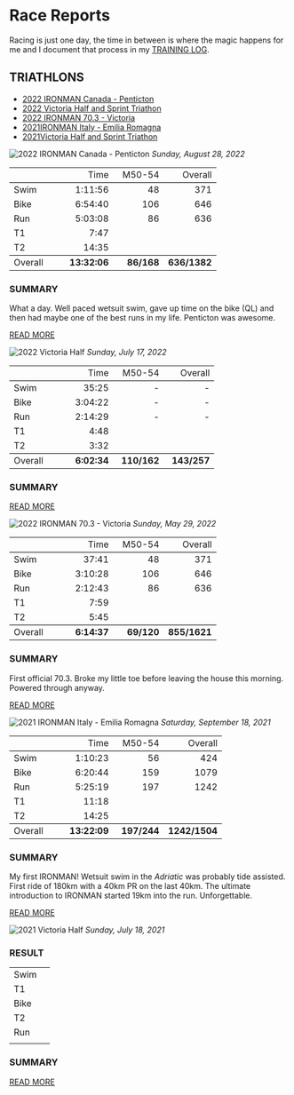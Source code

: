 # Race Reports

Racing is just one day, the time in between is where the magic happens for me and I document that process in my [TRAINING LOG](/traininglog/).

## TRIATHLONS
<ul class="alt">
 <li class="item"><a href="javascript:flkty.select(2);">2022 IRONMAN Canada - Penticton</a></li>
 <li class="item"><a href="javascript:flkty.select(3);">2022 Victoria Half and Sprint Triathon</a></li>
 <li class="item"><a href="javascript:flkty.select(4);">2022 IRONMAN 70.3 - Victoria</a></li>
 <li class="item"><a href="javascript:flkty.select(5);">2021IRONMAN Italy - Emilia Romagna</a></li>
 <li class="item"><a href="javascript:flkty.select(6);">2021Victoria Half and Sprint Triathon</a></li>
</ul>

<!---->
![2022 IRONMAN Canada - Penticton](/assets/img/2022-ironman-canada.jpeg)
_Sunday, August 28, 2022_

<table style="margin-bottom:18px;">
 <tr>
  <td style="width:80px;border-bottom:1px solid black;"></td>
  <td style="width:75px;border-bottom:1px solid black;text-align:right;">Time</td>
  <td style="width:75px;border-bottom:1px solid black;text-align:right;">M50-54</td>
  <td style="width:75px;border-bottom:1px solid black;text-align:right;">Overall</td>
 </tr>
 <tr>
  <td>Swim</td>
  <td style="text-align:right;">1:11:56</td>
  <td style="text-align:right;">48</td>
  <td style="text-align:right;">371</td>
 </tr>
 <tr>
  <td>Bike</td>
  <td style="text-align:right;">6:54:40</td>
  <td style="text-align:right;">106</td>
  <td style="text-align:right;">646</td>
 </tr>
 <tr>
  <td>Run</td>
  <td style="text-align:right;">5:03:08</td>
  <td style="text-align:right;">86</td>
  <td style="text-align:right;">636</td>
 </tr>
 <tr>
  <td>T1</td>
  <td style="text-align:right;">7:47</td>
  <td style="text-align:right;"></td>
  <td style="text-align:right;"></td>
 </tr>
 <tr>
  <td>T2</td>
  <td style="text-align:right;">14:35</td>
  <td style="text-align:right;"></td>
  <td style="text-align:right;"></td>
 </tr>
 <tr>
  <td style="border-top:1px solid black;">Overall</td>
  <td style="font-weight:bold;border-top:1px solid black;text-align:right;">13:32:06</td>
  <td style="font-weight:bold;border-top:1px solid black;text-align:right;">86/168</td>
  <td style="font-weight:bold;border-top:1px solid black;text-align:right;">636/1382</td>
 </tr>
 </table>

### SUMMARY
What a day.  Well paced wetsuit swim, gave up time on the bike (QL) and then had maybe one of the best runs in my life.  Penticton was awesome.

[READ MORE](2022-ironman-canada-penticton)

<!---->
![2022 Victoria Half ](/assets/img/2022-victoria-half.jpeg)
_Sunday, July 17, 2022_

<table style="margin-bottom:18px;">
 <tr>
  <td style="width:80px;border-bottom:1px solid black;"></td>
  <td style="width:75px;border-bottom:1px solid black;text-align:right;">Time</td>
  <td style="width:75px;border-bottom:1px solid black;text-align:right;">M50-54</td>
  <td style="width:75px;border-bottom:1px solid black;text-align:right;">Overall</td>
 </tr>
 <tr>
  <td>Swim</td>
  <td style="text-align:right;">35:25</td>
  <td style="text-align:right;">-</td>
  <td style="text-align:right;">-</td>
 </tr>
 <tr>
  <td>Bike</td>
  <td style="text-align:right;">3:04:22</td>
  <td style="text-align:right;">-</td>
  <td style="text-align:right;">-</td>
 </tr>
 <tr>
  <td>Run</td>
  <td style="text-align:right;">2:14:29</td>
  <td style="text-align:right;">-</td>
  <td style="text-align:right;">-</td>
 </tr>
 <tr>
  <td>T1</td>
  <td style="text-align:right;">4:48</td>
  <td style="text-align:right;"></td>
  <td style="text-align:right;"></td>
 </tr>
 <tr>
  <td>T2</td>
  <td style="text-align:right;">3:32</td>
  <td style="text-align:right;"></td>
  <td style="text-align:right;"></td>
 </tr>
 <tr>
  <td style="border-top:1px solid black;">Overall</td>
  <td style="font-weight:bold;border-top:1px solid black;text-align:right;">6:02:34</td>
  <td style="font-weight:bold;border-top:1px solid black;text-align:right;">110/162</td>
  <td style="font-weight:bold;border-top:1px solid black;text-align:right;">143/257</td>
 </tr>
 </table>
 
### SUMMARY

[READ MORE](2022-victoria-half)

<!---->
![2022 IRONMAN 70.3 - Victoria](/assets/img/2022-ironman703-victoria.jpeg)
_Sunday, May 29, 2022_

<table style="margin-bottom:18px;">
 <tr>
  <td style="width:80px;border-bottom:1px solid black;"></td>
  <td style="width:75px;border-bottom:1px solid black;text-align:right;">Time</td>
  <td style="width:75px;border-bottom:1px solid black;text-align:right;">M50-54</td>
  <td style="width:75px;border-bottom:1px solid black;text-align:right;">Overall</td>
 </tr>
 <tr>
  <td>Swim</td>
  <td style="text-align:right;">37:41</td>
  <td style="text-align:right;">48</td>
  <td style="text-align:right;">371</td>
 </tr>
 <tr>
  <td>Bike</td>
  <td style="text-align:right;">3:10:28</td>
  <td style="text-align:right;">106</td>
  <td style="text-align:right;">646</td>
 </tr>
 <tr>
  <td>Run</td>
  <td style="text-align:right;">2:12:43</td>
  <td style="text-align:right;">86</td>
  <td style="text-align:right;">636</td>
 </tr>
 <tr>
  <td>T1</td>
  <td style="text-align:right;">7:59</td>
  <td style="text-align:right;"></td>
  <td style="text-align:right;"></td>
 </tr>
 <tr>
  <td>T2</td>
  <td style="text-align:right;">5:45</td>
  <td style="text-align:right;"></td>
  <td style="text-align:right;"></td>
 </tr>
 <tr>
  <td style="border-top:1px solid black;">Overall</td>
  <td style="font-weight:bold;border-top:1px solid black;text-align:right;">6:14:37</td>
  <td style="font-weight:bold;border-top:1px solid black;text-align:right;">69/120</td>
  <td style="font-weight:bold;border-top:1px solid black;text-align:right;">855/1621</td>
 </tr>
 </table>

### SUMMARY
First official 70.3.  Broke my little toe before leaving the house this morning.  Powered through anyway.

[READ MORE](2022-ironman-703-victoria)

<!---->
![2021 IRONMAN Italy - Emilia Romagna](/assets/img/2021-ironman-italy.jpeg)
_Saturday, September 18, 2021_

<table style="margin-bottom:18px;">
 <tr>
  <td style="width:80px;border-bottom:1px solid black;"></td>
  <td style="width:75px;border-bottom:1px solid black;text-align:right;">Time</td>
  <td style="width:75px;border-bottom:1px solid black;text-align:right;">M50-54</td>
  <td style="width:75px;border-bottom:1px solid black;text-align:right;">Overall</td>
 </tr>
 <tr>
  <td>Swim</td>
  <td style="text-align:right;">1:10:23</td>
  <td style="text-align:right;">56</td>
  <td style="text-align:right;">424</td>
 </tr>
 <tr>
  <td>Bike</td>
  <td style="text-align:right;">6:20:44</td>
  <td style="text-align:right;">159</td>
  <td style="text-align:right;">1079</td>
 </tr>
 <tr>
  <td>Run</td>
  <td style="text-align:right;">5:25:19</td>
  <td style="text-align:right;">197</td>
  <td style="text-align:right;">1242</td>
 </tr>
 <tr>
  <td>T1</td>
  <td style="text-align:right;">11:18</td>
  <td style="text-align:right;"></td>
  <td style="text-align:right;"></td>
 </tr>
 <tr>
  <td>T2</td>
  <td style="text-align:right;">14:25</td>
  <td style="text-align:right;"></td>
  <td style="text-align:right;"></td>
 </tr>
 <tr>
  <td style="border-top:1px solid black;">Overall</td>
  <td style="font-weight:bold;border-top:1px solid black;text-align:right;">13:22:09</td>
  <td style="font-weight:bold;border-top:1px solid black;text-align:right;">197/244</td>
  <td style="font-weight:bold;border-top:1px solid black;text-align:right;">1242/1504</td>
 </tr>
 </table>

### SUMMARY
My first IRONMAN!  Wetsuit swim in the _Adriatic_ was probably tide assisted.  First ride of 180km with a 40km PR on the last 40km.  The ultimate introduction to IRONMAN started 19km into the run.  Unforgettable.

[READ MORE](2021-ironman-italy-emilia-romagna)

<!---->
![2021 Victoria Half ](/assets/img/2021-victoria-half.jpeg)
_Sunday, July 18, 2021_

### RESULT
<table>
<tr><td>Swim</td><td style="text-align:right;"></td></tr>
<tr><td>T1</td><td style="text-align:right;"></td></tr>
<tr><td>Bike</td><td style="text-align:right;"></td></tr>
<tr><td>T2</td><td style="text-align:right;"></td></tr>
<tr><td>Run</td><td style="text-align:right;"></td></tr>
<tr><td></td><td style="text-align:right;"></td></tr>
</table>

### SUMMARY


[READ MORE](2021-victoria-half)